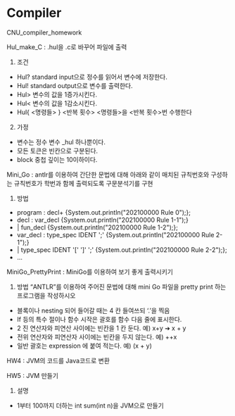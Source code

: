 # Compiler
CNU_compiler_homework

Hul_make_C : .hul을 .c로 바꾸어 파일에 출력

1. 조건
- Hul? standard input으로 정수를 읽어서 변수에 저장한다.
- Hul! standard output으로 변수를 출력한다.
- Hul> 변수의 값을 1증가시킨다. 
- Hul< 변수의 값을 1감소시킨다.
- Hul{ <명령들> } <반복 횟수>  <명령들>을 <반복 횟수>번 수행한다

2. 가정
- 변수는 정수 변수 _hul 하나뿐이다.
- 모든 토큰은 빈칸으로 구분된다.
- block 중첩 깊이는 10이하이다.

Mini_Go : antlr를 이용하여 간단한 문법에 대해 아래와 같이 매치된 규칙번호와 구성하는 규칙번호가 학번과 함께 출력되도록 구문분석기를 구현

1. 방법
- program : decl+ {System.out.println("202100000 Rule 0");};
- decl : var_decl {System.out.println("202100000 Rule 1-1");}
- | fun_decl {System.out.println("202100000 Rule 1-2");};
- var_decl : type_spec IDENT ';' {System.out.println("202100000 Rule 2-1");}
- | type_spec IDENT '[' ']' ';' {System.out.println("202100000 Rule 2-2");};
- ...

MiniGo_PrettyPrint : MiniGo를 이용하여 보기 좋게 출력시키기

1. 방법
“ANTLR”를 이용하여 주어진 문법에 대해 mini Go 파일을 pretty print 하는 프로그램을 작성하시오
- 블록이나 nesting 되어 들어갈 때는 4 칸 들여쓰되 ‘.’을 찍음
- If 등의 특수 절이나 함수 시작은 괄호를 함수 다음 줄에 표시한다.
- 2 진 연산자와 피연산 사이에는 빈칸을 1 칸 둔다. 예) x+y ➔ x + y
- 전위 연산자와 피연산자 사이에는 빈칸을 두지 않는다. 예) ++x
- 일반 괄호는 expression 에 붙여 적는다. 예) (x + y)

HW4 : JVM의 코드를 Java코드로 변환

HW5 : JVM 만들기
1. 설명
- 1부터 100까지 더하는 int sum(int n)을 JVM으로 만들기
